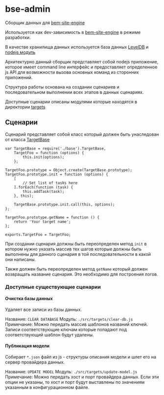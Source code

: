 bse-admin
=========

Сборщик данных для [bem-site-engine](https://github.com/bem/bem-site-engine)

Используется как dev-зависимость в [bem-site-engine](https://github.com/bem/bem-site-engine)
в режиме разработки.

В качестве хранилища данных используется база данных [LevelDB](http://en.wikipedia.org/wiki/LevelDB)
и [nodejs модуль](https://github.com/rvagg/node-levelup)

Архитектурно данный сборщик представляет собой nodejs приложение, которое имеет command line интерфейс
и предоставляет определенное js API для возможности вызова основных команд из сторонних приложений.

Структура работы основана на создании сценариев и последовательном выполнении всех этапов в данных сценариях.

Доступные сценарии описаны модулями которые находятся в директории [targets](./src/targets)

## Сценарии

Сценарий представляет собой класс который должен быть унаследован от класса [TargetBase](./src/targets/base.js)

```
var TargetBase = require('./base').TargetBase,
    TargetFoo = function (options) {
        this.init(options);
    };

TargetFoo.prototype = Object.create(TargetBase.prototype);
TargetFoo.prototype.init = function (options) {
    [
        // Set list of tasks here
    ].forEach(function (task) {
        this.addTask(task);
    }, this);

    TargetBase.prototype.init.call(this, options);
};

TargetFoo.prototype.getName = function () {
    return 'Your target name';
};

exports.TargetFoo = TargetFoo;
```

При создании сценария должны быть переопределен метод `init` в котором нужно указать массив тех
шагов которые должны быть выполнены для данного сценария в той последовательности в какой они написаны.

Также должен быть переопределен метод `getName` который должен возвращать название сценария.
Это необходимо для построения логов.

### Доступные существующие сценарии

#### Очистка базы данных

Удаляет все записи из базы данных.

Название: `CLEAR DATABASE`
Модуль: `./src/targets/clear-db.js`
Примечание: Можно передать массив шаблонов названий ключей. Записи соответствующие ключам
которые попадают под соответствующий шаблон будут удалены.

#### Публикация модели

Собирает `*.json` файл из js - структуры описания модели и шлет его на сервер провайдера данных.

Название: `UPDATE MODEL`
Модуль: `./src/targets/update-model.js`
Примечание: Можно передать хост и порт провайдера данных.
Если эти опции не указаны, то хост и порт будут выставлены по значениям указанным в конфигурационном файле.
